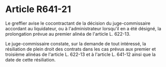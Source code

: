 # Article R641-21

Le greffier avise le cocontractant de la décision du juge-commissaire accordant au liquidateur, ou à l'administrateur lorsqu'il en a été désigné, la prolongation prévue au premier alinéa de l'article L. 622-13.

Le juge-commissaire constate, sur la demande de tout intéressé, la résiliation de plein droit des contrats dans les cas prévus aux premier et troisième alinéas de l'article L. 622-13 et à l'article L. 641-12 ainsi que la date de cette résiliation.
